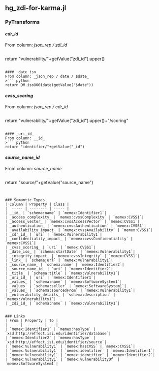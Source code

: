 ## hg_zdi-for-karma.jl

### PyTransforms
#### _cdr_id_
From column: _json_rep / zdi_id_
>``` python
return "vulnerability/"+getValue("zdi_id").upper()
```

#### _date_iso_
From column: _json_rep / date / $date_
>``` python
return DM.iso8601date(getValue("$date"))
```

#### _cvss_scoring_
From column: _json_rep / cdr_id_
>``` python
return "vulnerability/"+getValue("zdi_id").upper()+"/scoring"
```

#### _uri_id_
From column: __id_
>``` python
return "identifier/"+getValue("_id")
```

#### _source_name_id_
From column: _source_name_
>``` python
return "source/"+getValue("source_name")
```


### Semantic Types
| Column | Property | Class |
|  ----- | -------- | ----- |
| __id_ | `schema:name` | `memex:Identifier1`|
| _access_complexity_ | `memex:cvssComplexity` | `memex:CVSS1`|
| _access_vector_ | `memex:cvssAccessVector` | `memex:CVSS1`|
| _authentication_ | `memex:cvssAuthentication` | `memex:CVSS1`|
| _availability_impact_ | `memex:cvssAvailability` | `memex:CVSS1`|
| _cdr_id_ | `uri` | `memex:Vulnerability1`|
| _confidentiality_impact_ | `memex:cvssConfidentiality` | `memex:CVSS1`|
| _cvss_scoring_ | `uri` | `memex:CVSS1`|
| _date_iso_ | `schema:startDate` | `memex:Vulnerability1`|
| _integrity_impact_ | `memex:cvssIntegrity` | `memex:CVSS1`|
| _link_ | `schema:url` | `memex:Vulnerability1`|
| _source_name_ | `schema:name` | `memex:Identifier2`|
| _source_name_id_ | `uri` | `memex:Identifier2`|
| _title_ | `schema:title` | `memex:Vulnerability1`|
| _uri_id_ | `uri` | `memex:Identifier1`|
| _values_ | `schema:name` | `memex:SoftwareSystem1`|
| _values_ | `schema:seller` | `memex:SoftwareSystem1`|
| _values_ | `schema:sourcedFrom` | `memex:Vulnerability1`|
| _vulnerability_details_ | `schema:description` | `memex:Vulnerability1`|
| _zdi_id_ | `schema:name` | `memex:Vulnerability1`|


### Links
| From | Property | To |
|  --- | -------- | ---|
| `memex:Identifier1` | `memex:hasType` | `xsd:http://effect.isi.edu/identifier/database`|
| `memex:Identifier2` | `memex:hasType` | `xsd:http://effect.isi.edu/identifier/source`|
| `memex:Vulnerability1` | `memex:hasCVSS` | `memex:CVSS1`|
| `memex:Vulnerability1` | `memex:identifier` | `memex:Identifier1`|
| `memex:Vulnerability1` | `memex:identifier` | `memex:Identifier2`|
| `memex:Vulnerability1` | `memex:vulnerabilityOf` | `memex:SoftwareSystem1`|
